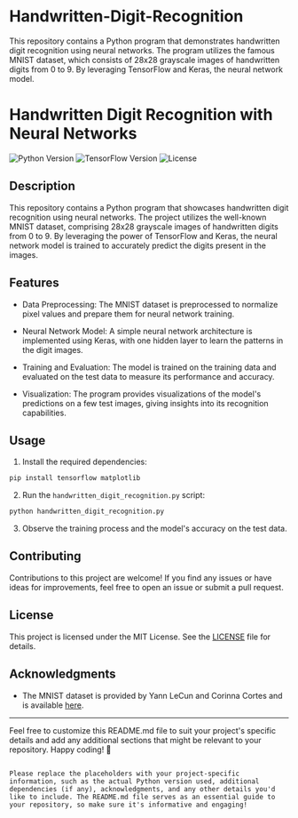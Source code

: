 # Handwritten-Digit-Recognition
This repository contains a Python program that demonstrates handwritten digit recognition using neural networks. The program utilizes the famous MNIST dataset, which consists of 28x28 grayscale images of handwritten digits from 0 to 9. By leveraging TensorFlow and Keras, the neural network model.


# Handwritten Digit Recognition with Neural Networks

![Python Version](https://img.shields.io/badge/Python-3.9-blue)
![TensorFlow Version](https://img.shields.io/badge/TensorFlow-2.6-orange)
![License](https://img.shields.io/badge/License-MIT-green)

## Description

This repository contains a Python program that showcases handwritten digit recognition using neural networks. The project utilizes the well-known MNIST dataset, comprising 28x28 grayscale images of handwritten digits from 0 to 9. By leveraging the power of TensorFlow and Keras, the neural network model is trained to accurately predict the digits present in the images.

## Features

- Data Preprocessing: The MNIST dataset is preprocessed to normalize pixel values and prepare them for neural network training.

- Neural Network Model: A simple neural network architecture is implemented using Keras, with one hidden layer to learn the patterns in the digit images.

- Training and Evaluation: The model is trained on the training data and evaluated on the test data to measure its performance and accuracy.

- Visualization: The program provides visualizations of the model's predictions on a few test images, giving insights into its recognition capabilities.

## Usage

1. Install the required dependencies:

```bash
pip install tensorflow matplotlib
```

2. Run the `handwritten_digit_recognition.py` script:

```bash
python handwritten_digit_recognition.py
```

3. Observe the training process and the model's accuracy on the test data.

## Contributing

Contributions to this project are welcome! If you find any issues or have ideas for improvements, feel free to open an issue or submit a pull request.

## License

This project is licensed under the MIT License. See the [LICENSE](LICENSE) file for details.

## Acknowledgments

- The MNIST dataset is provided by Yann LeCun and Corinna Cortes and is available [here](http://yann.lecun.com/exdb/mnist/).

---

Feel free to customize this README.md file to suit your project's specific details and add any additional sections that might be relevant to your repository. Happy coding! 🚀
```

Please replace the placeholders with your project-specific information, such as the actual Python version used, additional dependencies (if any), acknowledgments, and any other details you'd like to include. The README.md file serves as an essential guide to your repository, so make sure it's informative and engaging!

